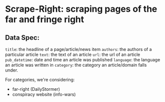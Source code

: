 # Scrape-Right: scraping pages of the far and fringe right

## Data Spec:

`title`: the headline of a page/article/news item
`authors`: the authors of a particular article
`text`: the text of an article
`url`: the url of an article
`pub_datetime`: date and time an article was published
`language`: the language an article was written in
`category`: the category an article/domain falls under.

For categories, we're considering:
- far-right (DailyStormer)
- conspiracy website (info-wars)